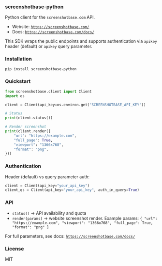### screenshotbase-python

Python client for the `screenshotbase.com` API.

- Website: [`https://screenshotbase.com/`](https://screenshotbase.com/)
- Docs: [`https://screenshotbase.com/docs/`](https://screenshotbase.com/docs/)

This SDK wraps the public endpoints and supports authentication via `apikey` header (default) or `apikey` query parameter.

### Installation

```bash
pip install screenshotbase-python
```

### Quickstart

```python
from screenshotbase.client import Client
import os

client = Client(api_key=os.environ.get("SCREENSHOTBASE_API_KEY"))

# Status
print(client.status())

# Render screenshot
print(client.render({
    "url": "https://example.com",
    "full_page": True,
    "viewport": "1366x768",
    "format": "png",
}))
```

### Authentication

Header (default) vs query parameter auth:

```python
client = Client(api_key="your_api_key")
client_qs = Client(api_key="your_api_key", auth_in_query=True)
```

### API

- `status()` → API availability and quota
- `render(params)` → website screenshot render. Example params: `{ "url": "https://example.com", "viewport": "1366x768", "full_page": True, "format": "png" }`

For full parameters, see docs: [`https://screenshotbase.com/docs/`](https://screenshotbase.com/docs/)

### License

MIT


